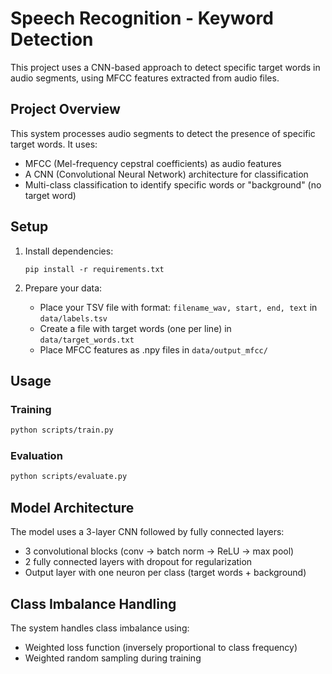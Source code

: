 # Speech Recognition - Keyword Detection

This project uses a CNN-based approach to detect specific target words in audio segments, using MFCC features extracted from audio files.

## Project Overview

This system processes audio segments to detect the presence of specific target words. It uses:
- MFCC (Mel-frequency cepstral coefficients) as audio features
- A CNN (Convolutional Neural Network) architecture for classification
- Multi-class classification to identify specific words or "background" (no target word)

## Setup

1. Install dependencies:
   ```
   pip install -r requirements.txt
   ```

2. Prepare your data:
   - Place your TSV file with format: `filename_wav, start, end, text` in `data/labels.tsv`
   - Create a file with target words (one per line) in `data/target_words.txt`
   - Place MFCC features as .npy files in `data/output_mfcc/`

## Usage

### Training

```bash
python scripts/train.py
```

### Evaluation

```bash
python scripts/evaluate.py
```

## Model Architecture

The model uses a 3-layer CNN followed by fully connected layers:
- 3 convolutional blocks (conv → batch norm → ReLU → max pool)
- 2 fully connected layers with dropout for regularization
- Output layer with one neuron per class (target words + background)

## Class Imbalance Handling

The system handles class imbalance using:
- Weighted loss function (inversely proportional to class frequency)
- Weighted random sampling during training